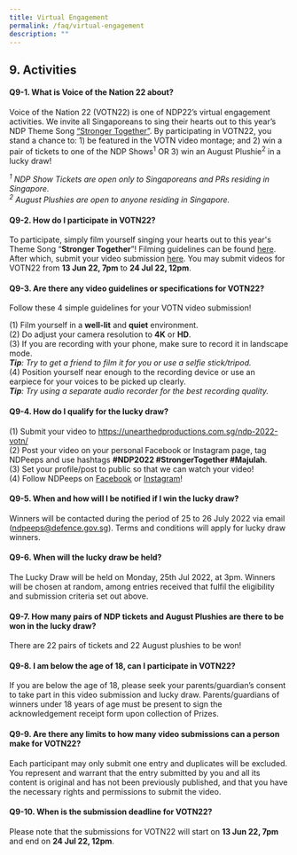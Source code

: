 ```yaml
---
title: Virtual Engagement
permalink: /faq/virtual-engagement
description: ""
---
```

## 9. Activities

#### Q9-1.  What is Voice of the Nation 22 about?
Voice of the Nation 22 (VOTN22) is one of NDP22’s virtual engagement activities. We invite all Singaporeans to sing their hearts out to this year’s NDP Theme Song <a href="https://www.youtube.com/watch?v=IScTJbj_6kc" target="_blank">“Stronger Together”</a>. By participating in VOTN22, you stand a chance to: 1) be featured in the VOTN video montage; and 2) win a pair of tickets to one of the NDP Shows<sup>1</sup> OR 3) win an August Plushie<sup>2</sup> in a lucky draw!

*<sup>1</sup> NDP Show Tickets are open only to Singaporeans and PRs residing in Singapore.*<br>
*<sup>2</sup> August Plushies are open to anyone residing in Singapore.*


#### Q9-2.  How do I participate in VOTN22?
To participate, simply film yourself singing your hearts out to this year's Theme Song “**Stronger Together**”! Filming guidelines can be found <a href="/activities/votn" target="_blank">here</a>. After which, submit your video submission <a href="https://unearthedproductions.com.sg/ndp-2022-votn/" target="_blank">here</a>. You may submit videos for VOTN22 from **13 Jun 22, 7pm** to **24 Jul 22, 12pm**.

#### Q9-3.  Are there any video guidelines or specifications for VOTN22?
Follow these 4 simple guidelines for your VOTN video submission!

(1)	Film yourself in a **well-lit** and **quiet** environment.<br>
(2)	Do adjust your camera resolution to **4K** or **HD**.<br>
(3)	If you are recording with your phone, make sure to record it in landscape mode. <br>
***Tip**: Try to get a friend to film it for you or use a selfie stick/tripod.*<br>
(4)	Position yourself near enough to the recording device or use an earpiece for your voices to be picked up clearly.<br> 
***Tip**: Try using a separate audio recorder for the best recording quality.*


#### Q9-4.  How do I qualify for the lucky draw?
(1) Submit your video to <a href="https://unearthedproductions.com.sg/ndp-2022-votn/" target="_blank">https://unearthedproductions.com.sg/ndp-2022-votn/</a>
<br>
(2) Post your video on your personal Facebook or Instagram page, tag NDPeeps and use hashtags **#NDP2022 #StrongerTogether #Majulah**.
<br>
(3) Set your profile/post to public so that we can watch your video! 
<br>
(4) Follow NDPeeps on <a href="https://www.facebook.com/NDPeeps" target="_blank">Facebook</a> or <a href="https://www.instagram.com/ndpeeps/?hl=en" target="_blank">Instagram</a>!


#### Q9-5.  When and how will I be notified if I win the lucky draw?
Winners will be contacted during the period of 25 to 26 July 2022 via email ([ndpeeps@defence.gov.sg](#)). Terms and conditions will apply for lucky draw winners.

#### Q9-6. When will the lucky draw be held?
The Lucky Draw will be held on Monday, 25th Jul 2022, at 3pm. Winners will be chosen at random, among entries received that fulfil the eligibility and submission criteria set out above. 


#### Q9-7. How many pairs of NDP tickets and August Plushies are there to be won in the lucky draw?
There are 22 pairs of tickets and 22 August plushies to be won!


#### Q9-8. I am below the age of 18, can I participate in VOTN22? 
If you are below the age of 18, please seek your parents/guardian’s consent to take part in this video submission and lucky draw. Parents/guardians of winners under 18 years of age must be present to sign the acknowledgement receipt form upon collection of Prizes.


#### Q9-9. Are there any limits to how many video submissions can a person make for VOTN22?
Each participant may only submit one entry and duplicates will be excluded. You represent and warrant that the entry submitted by you and all its content is original and has not been previously published, and that you have the necessary rights and permissions to submit the video. 
 
 
#### Q9-10. When is the submission deadline for VOTN22?
 Please note that the submissions for VOTN22 will start on **13 Jun 22, 7pm** and end on **24 Jul 22, 12pm**.